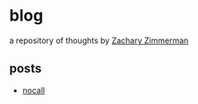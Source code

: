 blog
====

a repository of thoughts by [Zachary Zimmerman](https://oneman2feet.github.io)

## posts

- [nocall](nocall.md)
